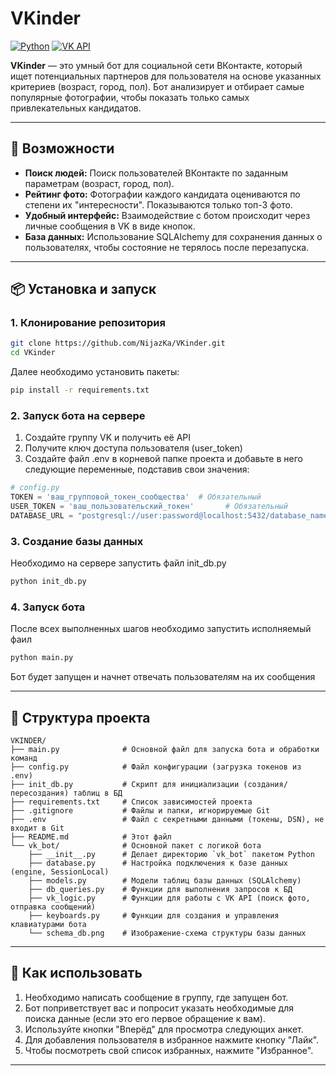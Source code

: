 # VKinder

[![Python](https://img.shields.io/badge/Python-3.7%2B-blue)](https://www.python.org/)
[![VK API](https://img.shields.io/badge/VK-API-lightblue)](https://dev.vk.com/)

**VKinder** — это умный бот для социальной сети ВКонтакте, который ищет потенциальных партнеров для пользователя на основе указанных критериев (возраст, город, пол). Бот анализирует и отбирает самые популярные фотографии, чтобы показать только самых привлекательных кандидатов.

---

## 🚀 Возможности

*   **Поиск людей:** Поиск пользователей ВКонтакте по заданным параметрам (возраст, город, пол).
*   **Рейтинг фото:** Фотографии каждого кандидата оцениваются по степени их "интересности". Показываются только топ-3 фото.
*   **Удобный интерфейс:** Взаимодействие с ботом происходит через личные сообщения в VK в виде кнопок.
*   **База данных:** Использование SQLAlchemy для сохранения данных о пользователях, чтобы состояние не терялось после перезапуска.

---

## 📦 Установка и запуск

### 1. Клонирование репозитория

```bash
git clone https://github.com/NijazKa/VKinder.git
cd VKinder
```

Далее необходимо установить пакеты:
```bash
pip install -r requirements.txt
```
### 2. Запуск бота на сервере

1. Создайте группу VK и получить её API
2. Получите ключ доступа пользователя (user_token)
3. Создайте файл .env в корневой папке проекта и добавьте в него следующие переменные, подставив свои значения:

```python
# config.py
TOKEN = 'ваш_групповой_токен_сообщества'  # Обязательный
USER_TOKEN = 'ваш_пользовательский_токен'       # Обязательный
DATABASE_URL = "postgresql://user:password@localhost:5432/database_name" # Ссылка для подключения к БД (по умолчанию postgresql)

```

### 3. Создание базы данных

Необходимо на сервере запустить файл init_db.py
```bash
python init_db.py
```


### 4. Запуск бота

После всех выполненных шагов необходимо запустить исполняемый фаил

```bash
python main.py
```
Бот будет запущен и начнет отвечать пользователям на их сообщения


---

## 📁 Структура проекта

```
VKINDER/
├── main.py              # Основной файл для запуска бота и обработки команд
├── config.py            # Файл конфигурации (загрузка токенов из .env)
├── init_db.py           # Скрипт для инициализации (создания/пересоздания) таблиц в БД
├── requirements.txt     # Список зависимостей проекта
├── .gitignore           # Файлы и папки, игнорируемые Git
├── .env                 # Файл с секретными данными (токены, DSN), не входит в Git
├── README.md            # Этот файл
└── vk_bot/              # Основной пакет с логикой бота
    ├── __init__.py      # Делает директорию `vk_bot` пакетом Python
    ├── database.py      # Настройка подключения к базе данных (engine, SessionLocal)
    ├── models.py        # Модели таблиц базы данных (SQLAlchemy)
    ├── db_queries.py    # Функции для выполнения запросов к БД 
    ├── vk_logic.py      # Функции для работы с VK API (поиск фото, отправка сообщений)
    ├── keyboards.py     # Функции для создания и управления клавиатурами бота
    └── schema_db.png    # Изображение-схема структуры базы данных
```

---

## 🤝 Как использовать

1.  Необходимо написать сообщение в группу, где запущен бот.
2.  Бот поприветствует вас и попросит указать необходимые для поиска данные (если это его первое обращение к вам).
3.  Используйте кнопки "Вперёд" для просмотра следующих анкет.
4.  Для добавления пользователя в избранное нажмите кнопку "Лайк".
5.  Чтобы посмотреть свой список избранных, нажмите "Избранное".

---
